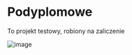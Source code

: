 # Podyplomowe
To projekt testowy, robiony na zaliczenie




![image](https://user-images.githubusercontent.com/43863659/204139981-b8655054-0e75-4b47-bbbd-5d0c78c6da43.png)
